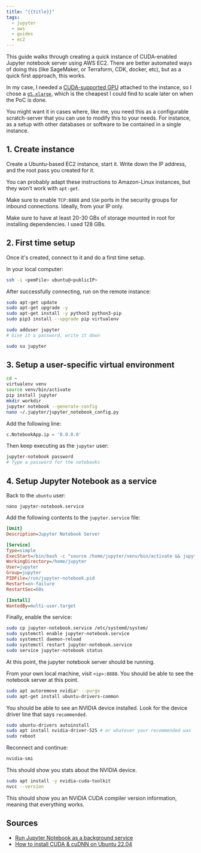 ```yaml
---
title: "{{title}}"
tags:
  - jupyter
  - aws
  - guides
  - ec2
---
```

This guide walks through creating a quick instance of CUDA-enabled Jupyter notebook server using AWS EC2. There are better automated ways of doing this (like SageMaker, or Terraform, CDK, docker, etc), but as a quick first approach, this works.

In my case, I needed a [CUDA-supported GPU](https://developer.nvidia.com/cuda-gpus) attached to the instance, so I chose a  [`g5.xlarge`](), which is the cheapest I could find to scale later on when the PoC is done.

You might want it in cases where, like me, you need this as a configurable scratch-server that you can use to modify this to your needs. For instance, as a setup with other databases or software to be contained in a single instance.
## 1. Create instance

Create a Ubuntu-based EC2 instance, start it. Write down the IP address, and the root pass you created for it.

You can probably adapt these instructions to Amazon-Linux instances, but they won't work with `apt-get`.

Make sure to enable `TCP:8888` and `SSH` ports in the security groups for inbound connections. Ideally, from your IP only.

Make sure to have at least 20-30 GBs of storage mounted in root for installing dependencies. I used 128 GBs.

## 2. First time setup

Once it's created, connect to it and do a first time setup.

In your local computer:

```bash
ssh -i <pemFile> ubuntu@<publicIP>
```

After successfully connecting, run on the remote instance:

```bash
sudo apt-get update
sudo apt-get upgrade -y
sudo apt-get install -y python3 python3-pip
sudo pip3 install --upgrade pip virtualenv

sudo adduser jupyter
# Give it a password, write it down

sudo su jupyter
```

## 3. Setup a user-specific virtual environment

```bash
cd ~
virtualenv venv
source venv/bin/activate
pip install jupyter
mkdir workdir
jupyter notebook --generate-config
nano ~/.jupyter/jupyter_notebook_config.py
```

Add the following line:

```python
c.NotebookApp.ip = '0.0.0.0'
```

Then keep executing as the `jupyter` user:

```bash
jupyter-notebook password
# Type a password for the notebooks
```

## 4. Setup Jupyter Notebook as a service

Back to the `ubuntu` user:

```
nano jupyter-notebook.service
```

Add the following contents to the `jupyter.service` file:

```ini
[Unit]
Description=Jupyter Notebook Server

[Service]
Type=simple
ExecStart=/bin/bash -c "source /home/jupyter/venv/bin/activate && jupyter-notebook --config=/home/jupyter/.jupyter/jupyter_notebook_config.py --no-browser --notebook-dir=/home/jupyter"
WorkingDirectory=/home/jupyter
User=jupyter
Group=jupyter
PIDFile=/run/jupyter-notebook.pid
Restart=on-failure
RestartSec=60s

[Install]
WantedBy=multi-user.target
```

Finally, enable the service:

```bash
sudo cp jupyter-notebook.service /etc/systemd/system/
sudo systemctl enable jupyter-notebook.service
sudo systemctl daemon-reload
sudo systemctl restart jupyter-notebook.service
sudo service jupyter-notebook status
```

At this point, the jupyter notebook server should be running.

From your own local machine, visit `<ip>:8888`. You should be able to see the notebook server at this point.

```bash
sudo apt autoremove nvidia* --purge
sudo apt-get install ubuntu-drivers-common
```

You should be able to see an NVIDIA device installed. Look for the device driver line that says `recommended`.

```bash
sudo ubuntu-drivers autoinstall
sudo apt install nvidia-driver-525 # or whatever your recommended was
sudo reboot
```

Reconnect and continue:

```bash
nvidia-smi
```

This should show you stats about the NVIDIA device.

```bash
sudo apt install -y nvidia-cuda-toolkit
nvcc --version
```

This should show you an NVIDIA CUDA compiler version information, meaning that everything works.
## Sources

- [Run Jupyter Notebook as a background service](https://towardsdatascience.com/run-jupyter-notebook-as-a-background-service-on-ubuntu-c5d6298ed1e)
- [How to install CUDA & cuDNN on Ubuntu 22.04](https://gist.github.com/denguir/b21aa66ae7fb1089655dd9de8351a202)